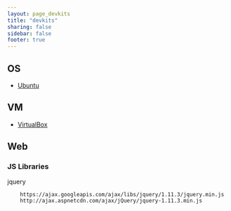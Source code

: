 ```yaml
---
layout: page_devkits
title: "devkits"
sharing: false
sidebar: false
footer: true
---
```


## OS

- [Ubuntu](http://www.ubuntu.com/download/server)

## VM

- [VirtualBox](https://www.virtualbox.org/wiki/Downloads)

## Web 


### JS Libraries

jquery

```
    https://ajax.googleapis.com/ajax/libs/jquery/1.11.3/jquery.min.js
    http://ajax.aspnetcdn.com/ajax/jQuery/jquery-1.11.3.min.js
```


